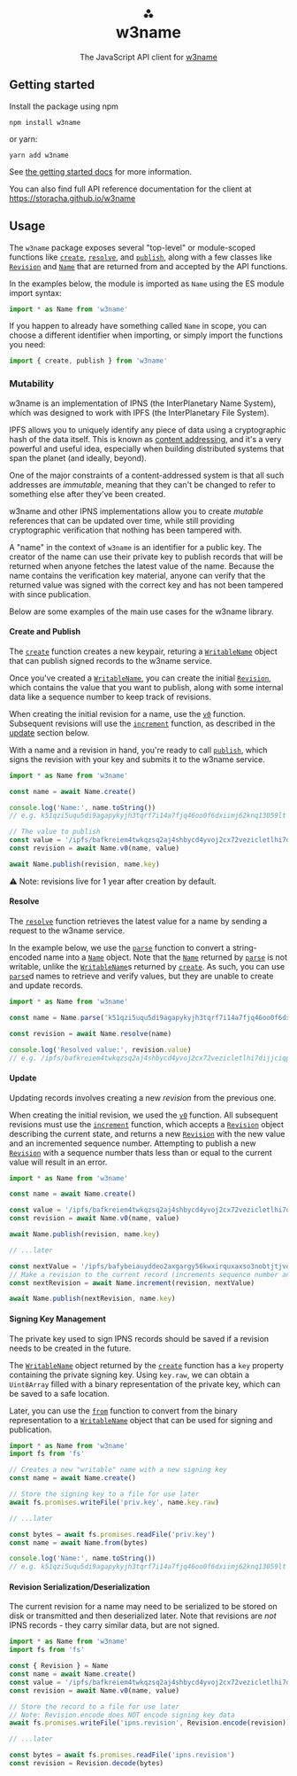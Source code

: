 <h1 align="center">⁂<br/>w3name</h1>
<p align="center">The JavaScript API client for <a href="https://docs.storacha.network/how-to/w3name/">w3name</a></p>


## Getting started

Install the package using npm

```shell
npm install w3name
```

or yarn:

```shell
yarn add w3name
```

See [the getting started docs][storacha-docs-w3name-getting-started] for more information.

You can also find full API reference documentation for the client at https://storacha.github.io/w3name

## Usage

The `w3name` package exposes several "top-level" or module-scoped functions like [`create`][typedoc-create], [`resolve`][typedoc-resolve], and [`publish`][typedoc-publish], along with a few classes like [`Revision`][typedoc-Revision] and [`Name`][typedoc-Name] that are returned from and accepted by the API functions.

In the examples below, the module is imported as `Name` using the ES module import syntax:

```js
import * as Name from 'w3name'
```

If you happen to already have something called `Name` in scope, you can choose a different identifier when importing, or simply import the functions you need:

```js
import { create, publish } from 'w3name'
```


### Mutability

w3name is an implementation of IPNS (the InterPlanetary Name System), which was designed to work with IPFS (the InterPlanetary File System). 

IPFS allows you to uniquely identify any piece of data using a cryptographic hash of the data itself. This is known as [content addressing][storacha-docs-content-addressing], and it's a very powerful and useful idea, especially when building distributed systems that span the planet (and ideally, beyond).

One of the major constraints of a content-addressed system is that all such addresses are _immutable_, meaning that they can't be changed to refer to something else after they've been created.

w3name and other IPNS implementations allow you to create _mutable_ references that can be updated over time, while still providing cryptographic verification that nothing has been tampered with.

A "name" in the context of `w3name` is an identifier for a public key. The creator of the name can use their private key to publish records that will be returned when anyone fetches the latest value of the name. Because the name contains the verification key material, anyone can verify that the returned value was signed with the correct key and has not been tampered with since publication.

Below are some examples of the main use cases for the w3name library. 

#### Create and Publish

The [`create`][typedoc-create] function creates a new keypair, returing a [`WritableName`][typedoc-WritableName] object that can publish signed records to the w3name service.

Once you've created a [`WritableName`][typedoc-WritableName], you can create the initial [`Revision`][typedoc-Revision], which contains the value that you want to publish, along with some internal data like a sequence number to keep track of revisions.

When creating the initial revision for a name, use the [`v0`][typedoc-v0] function. Subsequent revisions will use the [`increment`][typedoc-increment] function, as described in the [update](#update) section below.

With a name and a revision in hand, you're ready to call [`publish`][typedoc-publish], which signs the revision with your key and submits it to the w3name service.

```js
import * as Name from 'w3name'

const name = await Name.create()

console.log('Name:', name.toString())
// e.g. k51qzi5uqu5di9agapykyjh3tqrf7i14a7fjq46oo0f6dxiimj62knq13059lt

// The value to publish
const value = '/ipfs/bafkreiem4twkqzsq2aj4shbycd4yvoj2cx72vezicletlhi7dijjciqpui'
const revision = await Name.v0(name, value)

await Name.publish(revision, name.key)
```

⚠️ Note: revisions live for 1 year after creation by default.

#### Resolve

The [`resolve`][typedoc-resolve] function retrieves the latest value for a name by sending a request to the w3name service.

In the example below, we use the [`parse`][typedoc-parse] function to convert a string-encoded name into a [`Name`][typedoc-Name] object. Note that the [`Name`][typedoc-Name] returned by [`parse`][typedoc-parse] is not writable, unlike the [`WritableName`][typedoc-WritableName]s returned by [`create`][typedoc-create]. As such, you can use [`parse`][typedoc-parse]d names to retrieve and verify values, but they are unable to create and update records.

```js
import * as Name from 'w3name'

const name = Name.parse('k51qzi5uqu5di9agapykyjh3tqrf7i14a7fjq46oo0f6dxiimj62knq13059lt')

const revision = await Name.resolve(name)

console.log('Resolved value:', revision.value)
// e.g. /ipfs/bafkreiem4twkqzsq2aj4shbycd4yvoj2cx72vezicletlhi7dijjciqpui
```

#### Update

Updating records involves creating a new _revision_ from the previous one.

When creating the initial revision, we used the [`v0`][typedoc-v0] function. All subsequent revisions must use the [`increment`][typedoc-increment] function, which accepts a [`Revision`][typedoc-Revision] object describing the current state, and returns a new [`Revision`][typedoc-Revision] with the new value and an incremented sequence number. Attempting to publish a new [`Revision`][typedoc-Revision] with a sequence number thats less than or equal to the current value will result in an error.

```js
import * as Name from 'w3name'

const name = await Name.create()

const value = '/ipfs/bafkreiem4twkqzsq2aj4shbycd4yvoj2cx72vezicletlhi7dijjciqpui'
const revision = await Name.v0(name, value)

await Name.publish(revision, name.key)

// ...later

const nextValue = '/ipfs/bafybeiauyddeo2axgargy56kwxirquxaxso3nobtjtjvoqu552oqciudrm'
// Make a revision to the current record (increments sequence number and sets value)
const nextRevision = await Name.increment(revision, nextValue)

await Name.publish(nextRevision, name.key)
```

#### Signing Key Management

The private key used to sign IPNS records should be saved if a revision needs to be created in the future.

The [`WritableName`][typedoc-WritableName] object returned by the [`create`][typedoc-create] function has a `key` property containing the private signing key. Using `key.raw`, we can obtain a `Uint8Array` filled with a binary representation of the private key, which can be saved to a safe location.

Later, you can use the [`from`][typedoc-from] function to convert from the binary representation to a [`WritableName`][typedoc-WritableName] object that can be used for signing and publication.

```js
import * as Name from 'w3name'
import fs from 'fs'

// Creates a new "writable" name with a new signing key
const name = await Name.create()

// Store the signing key to a file for use later
await fs.promises.writeFile('priv.key', name.key.raw)

// ...later

const bytes = await fs.promises.readFile('priv.key')
const name = await Name.from(bytes)

console.log('Name:', name.toString())
// e.g. k51qzi5uqu5di9agapykyjh3tqrf7i14a7fjq46oo0f6dxiimj62knq13059lt
```

#### Revision Serialization/Deserialization

The current revision for a name may need to be serialized to be stored on disk or transmitted and then deserialized later. Note that revisions are _not_ IPNS records - they carry similar data, but are not signed.

```js
import * as Name from 'w3name'
import fs from 'fs'

const { Revision } = Name
const name = await Name.create()
const value = '/ipfs/bafkreiem4twkqzsq2aj4shbycd4yvoj2cx72vezicletlhi7dijjciqpui'
const revision = await Name.v0(name, value)

// Store the record to a file for use later
// Note: Revision.encode does NOT encode signing key data
await fs.promises.writeFile('ipns.revision', Revision.encode(revision))

// ...later

const bytes = await fs.promises.readFile('ipns.revision')
const revision = Revision.decode(bytes)
```

[storacha-docs-content-addressing]: https://docs.storacha.network/concepts/content-addressing/
[storacha-docs-w3name-getting-started]: https://docs.storacha.network/how-to/w3name/#getting-started

[typedoc-create]: https://storacha.github.io/w3name/functions/create.html
[typedoc-from]: https://storacha.github.io/w3name/functions/from.html
[typedoc-increment]: https://storacha.github.io/w3name/functions/increment.html
[typedoc-parse]: https://storacha.github.io/w3name/functions/parse.html
[typedoc-publish]: https://storacha.github.io/w3name/functions/publish.html
[typedoc-resolve]: https://storacha.github.io/w3name/functions/resolve.html
[typedoc-v0]: https://storacha.github.io/w3name/functions/v0.html

[typedoc-Name]: https://storacha.github.io/w3name/classes/Name.html
[typedoc-WritableName]: https://storacha.github.io/w3name/classes/WritableName.html
[typedoc-Revision]: https://storacha.github.io/w3name/classes/Revision.html
